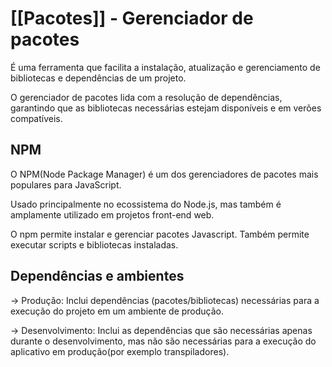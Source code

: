 # [[Pacotes]] - Gerenciador de pacotes

É uma ferramenta que facilita a instalação, atualização e gerenciamento de bibliotecas e dependências de um projeto.

O gerenciador de pacotes lida com a resolução de dependências, garantindo que as bibliotecas necessárias estejam disponíveis e em verões compatíveis.

## NPM
O NPM(Node Package Manager) é um dos gerenciadores de pacotes mais populares para JavaScript.

Usado principalmente no ecossistema do Node.js, mas também é amplamente utilizado em projetos front-end web.

O npm permite instalar e gerenciar pacotes Javascript.
Também permite executar scripts e bibliotecas instaladas.

## Dependências e ambientes

-> Produção:
Inclui dependências (pacotes/bibliotecas) necessárias para a execução do projeto em um ambiente de produção.

-> Desenvolvimento:
Inclui as dependências que são necessárias apenas durante o desenvolvimento, mas não são necessárias para a execução do aplicativo em produção(por exemplo transpiladores).
